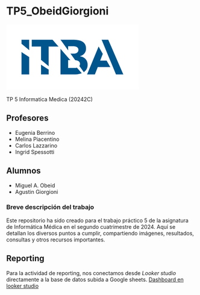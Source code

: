 # TP5_ObeidGiorgioni
![image](images/logoitba.png)


TP 5 Informatica Medica (20242C)
## Profesores
* Eugenia Berrino
* Melina Piacentino
* Carlos Lazzarino
* Ingrid Spessotti

## Alumnos
* Miguel A. Obeid
* Agustin Giorgioni

### Breve descripción del trabajo
Este repositorio ha sido creado para el trabajo práctico 5 de la asignatura de Informática Médica en el segundo cuatrimestre de 2024. Aquí se detallan los diversos puntos a cumplir, compartiendo imágenes, resultados, consultas y otros recursos importantes.


## Reporting
Para la actividad de reporting, nos conectamos desde *Looker studio* directamente a la base de datos subida a Google sheets.
[Dashboard en looker studio]()
